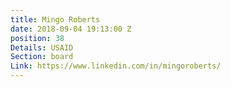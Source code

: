 ```yaml
---
title: Mingo Roberts
date: 2018-09-04 19:13:00 Z
position: 38
Details: USAID
Section: board
Link: https://www.linkedin.com/in/mingoroberts/
---
```


